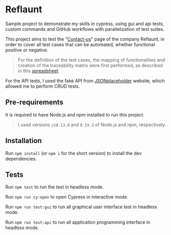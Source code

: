 # Reflaunt

Sample project to demonstrate my skills in cypress, using gui and api tests, custom commands and GitHub workflows with parallelization of test suites.

This project aims to test the "[Contact-us](https://www.reflaunt.com/contact-us)" page of the company Reflaunt, in order to cover all test cases that can be automated, whether functional positive or negative.

> For the definition of the test cases, the mapping of functionalities and creation of the traceability matrix were first performed, as described in this [spreadsheet](https://docs.google.com/spreadsheets/d/1DWYQl8fWPj3Rd4lbXEZ_x1gp0byDMl_h1NRmop5sl90/edit?usp=sharing).

For the API tests, I used the fake API from [JSONplaceholder](https://jsonplaceholder.typicode.com/) website, which allowed me to perform CRUD tests.

## Pre-requirements

It is required to have Node.js and npm installed to run this project.

> I used versions `v18.13.0` and `8.19.3` of Node.js and npm, respectively.

## Installation

Run `npm install` (or `npm i` for the short version) to install the dev dependencies.

## Tests

Run `npm test` to run the test in headless mode.

Run `npm run cy:open` to open Cypress in interactive mode.

Run `npm run test:gui` to run all graphical user interface test in headless mode.

Run `npm run test:api` to run all application programming interface in headless mode.
